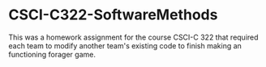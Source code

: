 # CSCI-C322-SoftwareMethods

This was a homework assignment for the course CSCI-C 322 that required each team to modify another team's existing code to finish making an functioning forager game. 
